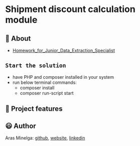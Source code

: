 # Shipment discount calculation module

## 🌟 About

- [Homework_for_Junior_Data_Extraction_Specialist](Homework_for_Junior_Data_Extraction_Specialist.pdf)

## `Start the solution`

-   have PHP and composer installed in your system
-   run below terminal commands:
    -   composer install
    -   composer run-script start

## 🎯 Project features

<!-- -   PHP language
-   covered with unit tests
-   clean and simple code
-   language code style, [PSR-12](https://www.php-fig.org/psr/psr-12/)
-   no libraries (except for testing)
-   an easy way to start the solution
-   short documentation in the code itself
-   input data is loaded from 'input.txt'
-   solution outputs data to the screen
-   flexible enough to allow adding new rules and modifying existing ones easily -->

## 😃 Author

Aras Minelga: [github](https://github.com/Dirigentas), [website](https://aras.website/), [linkedin](https://www.linkedin.com/in/aras-minelga/)